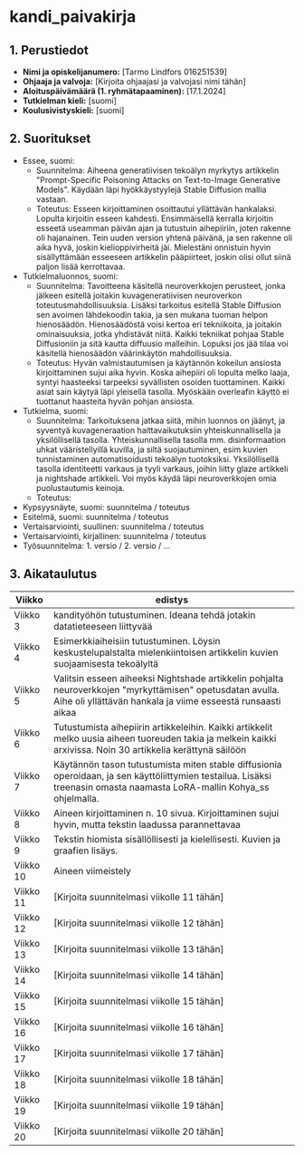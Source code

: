 # kandi_paivakirja

## 1. Perustiedot
- **Nimi ja opiskelijanumero:** [Tarmo Lindfors 016251539]
- **Ohjaaja ja valvoja:** [Kirjoita ohjaajasi ja valvojasi nimi tähän]
- **Aloituspäivämäärä (1. ryhmätapaaminen):** [17.1.2024]
- **Tutkielman kieli:** [suomi]
- **Koulusivistyskieli:** [suomi]

## 2. Suoritukset
- Essee, suomi:
   - Suunnitelma: Aiheena generatiivisen tekoälyn myrkytys artikkelin "Prompt-Specific Poisoning Attacks on Text-to-Image Generative Models". Käydään läpi hyökkäystyylejä Stable Diffusion mallia vastaan.
   - Toteutus: Esseen kirjoittaminen osoittautui yllättävän hankalaksi. Lopulta kirjoitin esseen kahdesti. Ensimmäisellä kerralla kirjoitin esseetä useamman päivän ajan ja tutustuin aihepiiriin, joten rakenne oli hajanainen. Tein uuden version yhtenä päivänä, ja sen rakenne oli aika hyvä, joskin kielioppivirheitä jäi. Mielestäni onnistuin hyvin sisällyttämään esseeseen artikkelin pääpiirteet, joskin olisi ollut siinä paljon lisää kerrottavaa.
- Tutkielmaluonnos, suomi:
   - Suunnitelma: Tavoitteena käsitellä neuroverkkojen perusteet, jonka jälkeen esitellä joitakin kuvageneratiivisen neuroverkon toteutusmahdollisuuksia. Lisäksi tarkoitus esitellä Stable Diffusion sen avoimen lähdekoodin takia, ja sen mukana tuoman helpon hienosäädön. Hienosäädöstä voisi kertoa eri tekniikoita, ja joitakin ominaisuuksia, jotka yhdistävät niitä. Kaikki tekniikat pohjaa Stable Diffusioniin ja sitä kautta diffuusio malleihin. Lopuksi jos jää tilaa voi käsitellä hienosäädön väärinkäytön mahdollisuuksia.
   - Toteutus: Hyvän valmistautumisen ja käytännön kokeilun ansiosta kirjoittaminen sujui aika hyvin. Koska aihepiiri oli lopulta melko laaja, syntyi haasteeksi tarpeeksi syvällisten osoiden tuottaminen. Kaikki asiat sain käytyä läpi yleisellä tasolla. Myöskään overleafin käyttö ei tuottanut haasteita hyvän pohjan ansiosta.
- Tutkielma, suomi:
  - Suunnitelma: Tarkoituksena jatkaa siitä, mihin luonnos on jäänyt, ja syventyä kuvageneraation haittavaikutuksiin yhteiskunnallisella ja yksilöllisellä tasolla. Yhteiskunnallisella tasolla mm. disinformaation uhkat vääristellyillä kuvilla, ja siltä suojautuminen, esim kuvien tunnistaminen automatisoidusti tekoälyn tuotoksiksi. Yksilöllisellä tasolla identiteetti varkaus ja tyyli varkaus, joihin liitty glaze artikkeli ja nightshade artikkeli. Voi myös käydä läpi neuroverkkojen omia puolustautumis keinoja.
  - Toteutus:
- Kypsyysnäyte, suomi: suunnitelma / toteutus
- Esitelmä, suomi: suunnitelma / toteutus
- Vertaisarviointi, suullinen: suunnitelma / toteutus
- Vertaisarviointi, kirjallinen: suunnitelma / toteutus
- Työsuunnitelma: 1. versio / 2. versio / ...

## 3. Aikataulutus


| Viikko | edistys |
|--------|-----------|
| Viikko 3 | kandityöhön tutustuminen. Ideana tehdä jotakin datatieteeseen liittyvää |
| Viikko 4 | Esimerkkiaiheisiin tutustuminen. Löysin keskustelupalstalta mielenkiintoisen artikkelin kuvien suojaamisesta tekoälyltä |
| Viikko 5 | Valitsin esseen aiheeksi Nightshade artikkelin pohjalta neuroverkkojen "myrkyttämisen" opetusdatan avulla. Aihe oli yllättävän hankala ja viime esseestä runsaasti aikaa |
| Viikko 6 | Tutustumista aihepiirin artikkeleihin. Kaikki artikkelit melko uusia aiheen tuoreuden takia ja melkein kaikki arxivissa. Noin 30 artikkelia kerättynä säilöön |
| Viikko 7 | Käytännön tason tutustumista miten stable diffusionia operoidaan, ja sen käyttöliittymien testailua. Lisäksi treenasin omasta naamasta LoRA-mallin Kohya_ss ohjelmalla. |
| Viikko 8 | Aineen kirjoittaminen n. 10 sivua. Kirjoittaminen sujui hyvin, mutta tekstin laadussa parannettavaa |
| Viikko 9 | Tekstin hiomista sisällöllisesti ja kielellisesti. Kuvien ja graafien lisäys. |
| Viikko 10 | Aineen viimeistely |
| Viikko 11 | [Kirjoita suunnitelmasi viikolle 11 tähän] |
| Viikko 12 | [Kirjoita suunnitelmasi viikolle 12 tähän] |
| Viikko 13 | [Kirjoita suunnitelmasi viikolle 13 tähän] |
| Viikko 14 | [Kirjoita suunnitelmasi viikolle 14 tähän] |
| Viikko 15 | [Kirjoita suunnitelmasi viikolle 15 tähän] |
| Viikko 16 | [Kirjoita suunnitelmasi viikolle 16 tähän] |
| Viikko 17 | [Kirjoita suunnitelmasi viikolle 17 tähän] |
| Viikko 18 | [Kirjoita suunnitelmasi viikolle 18 tähän] |
| Viikko 19 | [Kirjoita suunnitelmasi viikolle 19 tähän] |
| Viikko 20 | [Kirjoita suunnitelmasi viikolle 20 tähän] |
